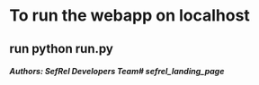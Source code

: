 # To run the webapp on localhost

## run python run.py



##### Authors: SefRel Developers Team# sefrel_landing_page
